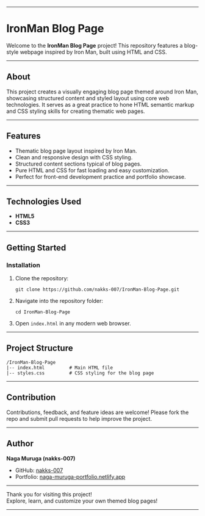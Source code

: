 ***

# IronMan Blog Page

Welcome to the **IronMan Blog Page** project! This repository features a blog-style webpage inspired by Iron Man, built using HTML and CSS.

***

## About

This project creates a visually engaging blog page themed around Iron Man, showcasing structured content and styled layout using core web technologies. It serves as a great practice to hone HTML semantic markup and CSS styling skills for creating thematic web pages.

***

## Features

- Thematic blog page layout inspired by Iron Man.
- Clean and responsive design with CSS styling.
- Structured content sections typical of blog pages.
- Pure HTML and CSS for fast loading and easy customization.
- Perfect for front-end development practice and portfolio showcase.

***

## Technologies Used

- **HTML5**
- **CSS3**

***

## Getting Started

### Installation

1. Clone the repository:
   ```
   git clone https://github.com/nakks-007/IronMan-Blog-Page.git
   ```
2. Navigate into the repository folder:
   ```
   cd IronMan-Blog-Page
   ```
3. Open `index.html` in any modern web browser.

***

## Project Structure

```
/IronMan-Blog-Page
|-- index.html         # Main HTML file
|-- styles.css         # CSS styling for the blog page
```

***

## Contribution

Contributions, feedback, and feature ideas are welcome! Please fork the repo and submit pull requests to help improve the project.

***

## Author

**Naga Muruga (nakks-007)**

- GitHub: [nakks-007](https://github.com/nakks-007)
- Portfolio: [naga-muruga-portfolio.netlify.app](https://naga-muruga-portfolio.netlify.app/)

***

Thank you for visiting this project!  
Explore, learn, and customize your own themed blog pages!

***
